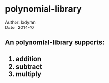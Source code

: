 polynomial-library
==================
Author: lxdyran<br />
Date  : 2014-10<br />

<h2>An polynomial-library supports:<h2>
<ol>
<li>addition</li>
<li>subtract</li>
<li>multiply</li>
</ol>
